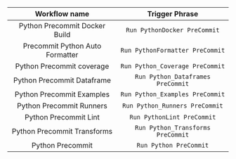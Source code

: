 | Workflow name | Trigger Phrase |
|:-------------:|:--------------:|
| Python Precommit Docker Build | `Run PythonDocker PreCommit`|
| Precommit Python Auto Formatter | `Run PythonFormatter PreCommit`|
| Python Precommit coverage | `Run Python_Coverage PreCommit`|
| Python Precommit Dataframe | `Run Python_Dataframes PreCommit`| 
| Python Precommit Examples | `Run Python_Examples PreCommit` |
|Python Precommit Runners | `Run Python_Runners PreCommit`| 
| Python Precommit Lint | `Run PythonLint PreCommit` |
| Python Precommit Transforms | `Run Python_Transforms PreCommit`| 
| Python Precommit | `Run Python PreCommit` |
